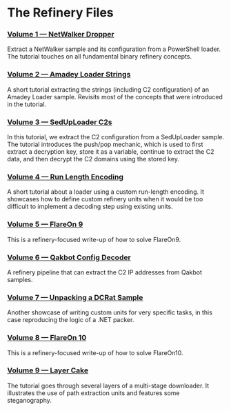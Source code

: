 # The Refinery Files

### [Volume 1 — NetWalker Dropper][0x01]

Extract a NetWalker sample and its configuration from a PowerShell loader.
The tutorial touches on all fundamental binary refinery concepts.

### [Volume 2 — Amadey Loader Strings][0x02]

A short tutorial extracting the strings (including C2 configuration) of an Amadey Loader sample.
Revisits most of the concepts that were introduced in the tutorial.

### [Volume 3 — SedUpLoader C2s][0x03]

In this tutorial, we extract the C2 configuration from a SedUpLoader sample.
The tutorial introduces the push/pop mechanic,
which is used to first extract a decryption key,
store it as a variable,
continue to extract the C2 data,
and then decrypt the C2 domains using the stored key.

### [Volume 4 — Run Length Encoding][0x04]

A short tutorial about a loader using a custom run-length encoding.
It showcases how to define custom refinery units when it would be too difficult to implement a decoding step using existing units.

### [Volume 5 — FlareOn 9][0x05]

This is a refinery-focused write-up of how to solve FlareOn9.

### [Volume 6 — Qakbot Config Decoder][0x06]

A refinery pipeline that can extract the C2 IP addresses from Qakbot samples.

### [Volume 7 — Unpacking a DCRat Sample][0x07]

Another showcase of writing custom units for very specific tasks, in this case reproducing the logic of a .NET packer.

### [Volume 8 — FlareOn 10][0x08]

This is a refinery-focused write-up of how to solve FlareOn10.

### [Volume 9 — Layer Cake][0x09]

The tutorial goes through several layers of a multi-stage downloader.
It illustrates the use of path extraction units and features some steganography.


[0x01]: notebooks/tbr-files.v0x01.netwalker.dropper.ipynb
[0x02]: notebooks/tbr-files.v0x02.amadey.loader.ipynb
[0x03]: notebooks/tbr-files.v0x03.seduploader.ipynb
[0x04]: notebooks/tbr-files.v0x04.run.length.encoding.ipynb
[0x05]: notebooks/tbr-files.v0x05.flare.on.9.ipynb
[0x06]: notebooks/tbr-files.v0x06.qakbot.decoder.ipynb
[0x07]: notebooks/tbr-files.v0x07.dc.rat.ipynb
[0x08]: notebooks/tbr-files.v0x08.flare.on.10.ipynb
[0x09]: notebooks/tbr-files.v0x09.exploit.document.ipynb